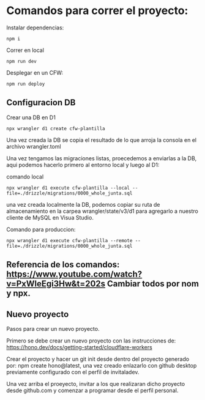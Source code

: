 # Comandos para correr el proyecto:

Instalar dependencias:
```
npm i
```

Correr en local
```
npm run dev
```

Desplegar en un CFW:
```
npm run deploy
```

## Configuracion DB

Crear una DB en D1
```
npx wrangler d1 create cfw-plantilla
```
Una vez creada la DB se copia el resultado de lo que arroja la consola en el archivo wrangler.toml

Una vez tengamos las migraciones listas, proecedemos a enviarlas a la DB, aqui podemos hacerlo primero al entorno local y luego al D1:

comando local
```
npx wrangler d1 execute cfw-plantilla --local --file=./drizzle/migrations/0000_whole_junta.sql
```
una vez creada localmente la DB, podemos copiar su ruta de almacenamiento en la carpea wrangler/state/v3/d1 para agregarlo a nuestro cliente de MySQL en Visua Studio.

Comando para produccion:
```
npx wrangler d1 execute cfw-plantilla --remote --file=./drizzle/migrations/0000_whole_junta.sql
```

Referencia de los comandos: https://www.youtube.com/watch?v=PxWleEgi3Hw&t=202s
Cambiar todos por nom y npx.
------------------------------------------------------------------------------------------------------
## Nuevo proyecto

Pasos para crear un nuevo proyecto.

Primero se debe crear un nuevo proyecto con las instrucciones de: https://hono.dev/docs/getting-started/cloudflare-workers 

Crear el proyecto y hacer un git init desde dentro del proyecto generado por: npm create hono@latest, una vez creado enlazarlo con github desktop previamente configurado con el perfil de invitaladev. 

Una vez arriba el proeyecto, invitar a los que realizaran dicho proyecto desde github.com y comenzar a programar desde el perfil personal.